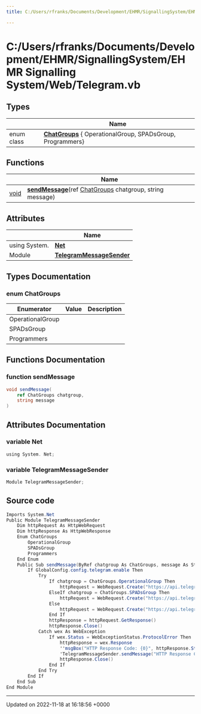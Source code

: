 ```yaml
---
title: C:/Users/rfranks/Documents/Development/EHMR/SignallingSystem/EHMR Signalling System/Web/Telegram.vb

---
```


# C:/Users/rfranks/Documents/Development/EHMR/SignallingSystem/EHMR Signalling System/Web/Telegram.vb



## Types

|                | Name           |
| -------------- | -------------- |
| enum class| **[ChatGroups](/SignallingSystem-doc/mainsystem/Files/Telegram_8vb/#enum-chatgroups)** { OperationalGroup, SPADsGroup, Programmers} |

## Functions

|                | Name           |
| -------------- | -------------- |
| [void](/SignallingSystem-doc/mainsystem/Files/SerialPixelLeds_8vb/#variable-void) | **[sendMessage](/SignallingSystem-doc/mainsystem/Files/Telegram_8vb/#function-sendmessage)**(ref [ChatGroups](/SignallingSystem-doc/mainsystem/Files/Telegram_8vb/#enum-chatgroups) chatgroup, string message) |

## Attributes

|                | Name           |
| -------------- | -------------- |
| ﻿using System. | **[Net](/SignallingSystem-doc/mainsystem/Files/Telegram_8vb/#variable-net)**  |
| Module | **[TelegramMessageSender](/SignallingSystem-doc/mainsystem/Files/Telegram_8vb/#variable-telegrammessagesender)**  |

## Types Documentation

### enum ChatGroups

| Enumerator | Value | Description |
| ---------- | ----- | ----------- |
| OperationalGroup | |   |
| SPADsGroup | |   |
| Programmers | |   |





## Functions Documentation

### function sendMessage

```csharp
void sendMessage(
    ref ChatGroups chatgroup,
    string message
)
```



## Attributes Documentation

### variable Net

```csharp
﻿using System. Net;
```


### variable TelegramMessageSender

```csharp
Module TelegramMessageSender;
```



## Source code

```csharp
Imports System.Net
Public Module TelegramMessageSender
    Dim httpRequest As HttpWebRequest
    Dim httpResponse As HttpWebResponse
    Enum ChatGroups
        OperationalGroup
        SPADsGroup
        Programmers
    End Enum
    Public Sub sendMessage(ByRef chatgroup As ChatGroups, message As String)
        If GlobalConfig.config.telegram.enable Then
            Try
                If chatgroup = ChatGroups.OperationalGroup Then
                    httpRequest = WebRequest.Create("https://api.telegram.org/" & GlobalConfig.config.telegram.token & "/sendMessage?chat_id=" & GlobalConfig.config.telegram.chatidoperational & "&text=" & message)
                ElseIf chatgroup = ChatGroups.SPADsGroup Then
                    httpRequest = WebRequest.Create("https://api.telegram.org/" & GlobalConfig.config.telegram.token & "/sendMessage?chat_id=" & GlobalConfig.config.telegram.chatidspads & "&text=" & message)
                Else
                    httpRequest = WebRequest.Create("https://api.telegram.org/" & GlobalConfig.config.telegram.token & "/sendMessage?chat_id=" & GlobalConfig.config.telegram.chatidsoftwarefaults & "&text=" & message)
                End If
                httpResponse = httpRequest.GetResponse()
                httpResponse.Close()
            Catch wex As WebException
                If wex.Status = WebExceptionStatus.ProtocolError Then
                    httpResponse = wex.Response
                    ''msgBox("HTTP Response Code: {0}", httpResponse.StatusCode.ToString())
                    'TelegramMessageSender.sendMessage("HTTP Response Code: {0} " & httpResponse.StatusCode.ToString())
                    httpResponse.Close()
                End If
            End Try
        End If
    End Sub
End Module
```


-------------------------------

Updated on 2022-11-18 at 16:18:56 +0000
